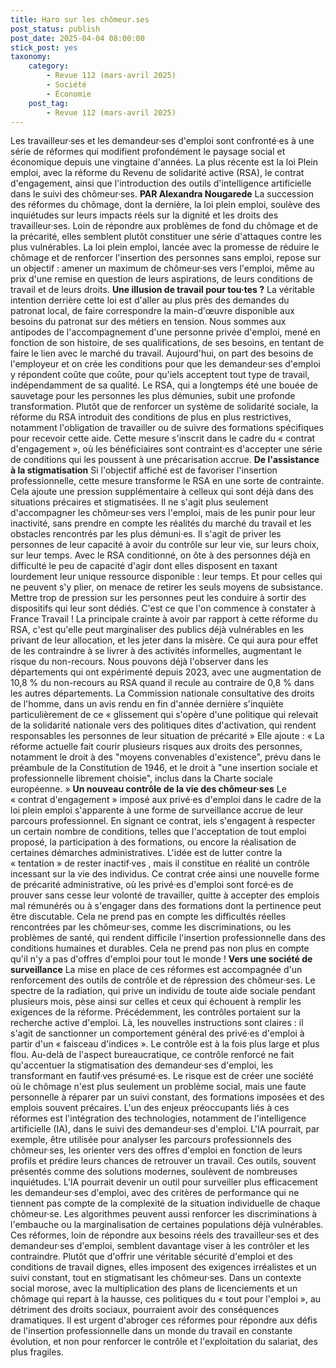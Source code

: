 ```yaml
---
title: Haro sur les chômeur.ses
post_status: publish
post_date: 2025-04-04 08:00:00
stick_post: yes
taxonomy:
    category:
        - Revue 112 (mars-avril 2025)
        - Société
        - Économie
    post_tag:
        - Revue 112 (mars-avril 2025)
---
```



Les travailleur·ses et les demandeur·ses d'emploi sont confronté·es à une série de réformes qui modifient profondément le paysage social et économique depuis une vingtaine d'années. La plus récente est la loi Plein emploi, avec la réforme du Revenu de solidarité active (RSA), le contrat d'engagement, ainsi que l'introduction des outils d'intelligence artificielle dans le suivi des chômeur·ses.
**PAR Alexandra Nougarede**
La succession des réformes du chômage, dont la dernière, la loi plein emploi, soulève des inquiétudes sur leurs impacts réels sur la dignité et les droits des travailleur·ses. Loin de répondre aux problèmes de fond du chômage et de la précarité, elles semblent plutôt constituer une série d'attaques contre les plus vulnérables.
La loi plein emploi, lancée avec la promesse de réduire le chômage et de renforcer l'insertion des personnes sans emploi, repose sur un objectif : amener un maximum de chômeur·ses vers l'emploi, même au prix d'une remise en question de leurs aspirations, de leurs conditions de travail et de leurs droits.
**Une illusion de travail pour tou·tes ?**
La véritable intention derrière cette loi est d'aller au plus près des demandes du patronat local, de faire correspondre la main-d'œuvre disponible aux besoins du patronat sur des métiers en tension. Nous sommes aux antipodes de l'accompagnement d'une personne privée d'emploi, mené en fonction de son histoire, de ses qualifications, de ses besoins, en tentant de faire le lien avec le marché du travail. Aujourd'hui, on part des besoins de l'employeur et on crée les conditions pour que les demandeur·ses d'emploi y répondent coûte que coûte, pour qu'iels acceptent tout type de travail, indépendamment de sa qualité.
Le RSA, qui a longtemps été une bouée de sauvetage pour les personnes les plus démunies, subit une profonde transformation. Plutôt que de renforcer un système de solidarité sociale, la réforme du RSA introduit des conditions de plus en plus restrictives, notamment l'obligation de travailler ou de suivre des formations spécifiques pour recevoir cette aide. Cette mesure s'inscrit dans le cadre du « contrat d'engagement », où les bénéficiaires sont contraint·es d'accepter une série de conditions qui les poussent à une précarisation accrue.
**De l'assistance à la stigmatisation**
Si l'objectif affiché est de favoriser l'insertion professionnelle, cette mesure transforme le RSA en une sorte de contrainte. Cela ajoute une pression supplémentaire à celleux qui sont déjà dans des situations précaires et stigmatisées. Il ne s'agit plus seulement d'accompagner les chômeur·ses vers l'emploi, mais de les punir pour leur inactivité, sans prendre en compte les réalités du marché du travail et les obstacles rencontrés par les plus démuni·es. Il s'agit de priver les personnes de leur capacité à avoir du contrôle sur leur vie, sur leurs choix, sur leur temps. Avec le RSA conditionné, on ôte à des personnes déjà en difficulté le peu de capacité d'agir dont elles disposent en taxant lourdement leur unique ressource disponible : leur temps. Et pour celles qui ne peuvent s'y plier, on menace de retirer les seuls moyens de subsistance.
Mettre trop de pression sur les personnes peut les conduire à sortir des dispositifs qui leur sont dédiés. C'est ce que l'on commence à constater à France Travail ! La principale crainte à avoir par rapport à cette réforme du RSA, c'est qu'elle peut marginaliser des publics déjà vulnérables en les privant de leur allocation, et les jeter dans la misère. Ce qui aura pour effet de les contraindre à se livrer à des activités informelles, augmentant le risque du non-recours. Nous pouvons déjà l'observer dans les départements qui ont expérimenté depuis 2023, avec une augmentation de 10,8 % du non-recours au RSA quand il recule au contraire de 0,8 % dans les autres départements.
La Commission nationale consultative des droits de l'homme, dans un avis rendu en fin d'année dernière s'inquiète particulièrement de ce « glissement qui s'opère d'une politique qui relevait de la solidarité nationale vers des politiques dites d'activation, qui rendent responsables les personnes de leur situation de précarité » Elle ajoute : « La réforme actuelle fait courir plusieurs risques aux droits des personnes, notamment le droit à des "moyens convenables d'existence", prévu dans le préambule de la Constitution de 1946, et le droit à "une insertion sociale et professionnelle librement choisie", inclus dans la Charte sociale européenne. »
**Un nouveau contrôle de la vie des chômeur·ses**
Le « contrat d'engagement » imposé aux privé·es d'emploi dans le cadre de la loi plein emploi s'apparente à une forme de surveillance accrue de leur parcours professionnel. En signant ce contrat, iels s'engagent à respecter un certain nombre de conditions, telles que l'acceptation de tout emploi proposé, la participation à des formations, ou encore la réalisation de certaines démarches administratives. L'idée est de lutter contre la « tentation » de rester inactif·ves , mais il constitue en réalité un contrôle incessant sur la vie des individus.
Ce contrat crée ainsi une nouvelle forme de précarité administrative, où les privé·es d'emploi sont forcé·es de prouver sans cesse leur volonté de travailler, quitte à accepter des emplois mal rémunérés ou à s'engager dans des formations dont la pertinence peut être discutable. Cela ne prend pas en compte les difficultés réelles rencontrées par les chômeur·ses, comme les discriminations, ou les problèmes de santé, qui rendent difficile l'insertion professionnelle dans des conditions humaines et durables. Cela ne prend pas non plus en compte qu'il n'y a pas d'offres d'emploi pour tout le monde !
**Vers une société de surveillance**
La mise en place de ces réformes est accompagnée d'un renforcement des outils de contrôle et de répression des chômeur·ses. Le spectre de la radiation, qui prive un individu de toute aide sociale pendant plusieurs mois, pèse ainsi sur celles et ceux qui échouent à remplir les exigences de la réforme. Précédemment, les contrôles portaient sur la recherche active d'emploi. Là, les nouvelles instructions sont claires : il s'agit de sanctionner un comportement général des privé·es d'emploi à partir d'un « faisceau d'indices ». Le contrôle est à la fois plus large et plus flou.
Au-delà de l'aspect bureaucratique, ce contrôle renforcé ne fait qu'accentuer la stigmatisation des demandeur·ses d'emploi, les transformant en fautif·ves présumé·es. Le risque est de créer une société où le chômage n'est plus seulement un problème social, mais une faute personnelle à réparer par un suivi constant, des formations imposées et des emplois souvent précaires.
L'un des enjeux préoccupants liés à ces réformes est l'intégration des technologies, notamment de l'intelligence artificielle (IA), dans le suivi des demandeur·ses d'emploi. L'IA pourrait, par exemple, être utilisée pour analyser les parcours professionnels des chômeur·ses, les orienter vers des offres d'emploi en fonction de leurs profils et prédire leurs chances de retrouver un travail. Ces outils, souvent présentés comme des solutions modernes, soulèvent de nombreuses inquiétudes. L'IA pourrait devenir un outil pour surveiller plus efficacement les demandeur·ses d'emploi, avec des critères de performance qui ne tiennent pas compte de la complexité de la situation individuelle de chaque chômeur·se. Les algorithmes peuvent aussi renforcer les discriminations à l'embauche ou la marginalisation de certaines populations déjà vulnérables.
Ces réformes, loin de répondre aux besoins réels des travailleur·ses et des demandeur·ses d'emploi, semblent davantage viser à les contrôler et les contraindre. Plutôt que d'offrir une véritable sécurité d'emploi et des conditions de travail dignes, elles imposent des exigences irréalistes et un suivi constant, tout en stigmatisant les chômeur·ses.
Dans un contexte social morose, avec la multiplication des plans de licenciements et un chômage qui repart à la hausse, ces politiques du « tout pour l'emploi », au détriment des droits sociaux, pourraient avoir des conséquences dramatiques.
Il est urgent d'abroger ces réformes pour répondre aux défis de l'insertion professionnelle dans un monde du travail en constante évolution, et non pour renforcer le contrôle et l'exploitation du salariat, des plus fragiles.

